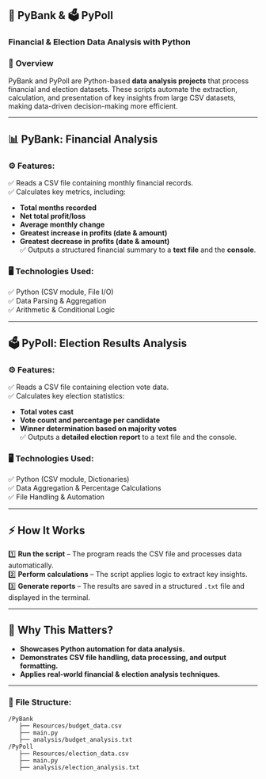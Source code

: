 ## 🏦 PyBank & 🗳️ PyPoll  
### **Financial & Election Data Analysis with Python**  

### 📌 **Overview**  
PyBank and PyPoll are Python-based **data analysis projects** that process financial and election datasets. These scripts automate the extraction, calculation, and presentation of key insights from large CSV datasets, making data-driven decision-making more efficient.

---

## 📊 **PyBank: Financial Analysis**  
### ⚙️ **Features:**  
✅ Reads a CSV file containing monthly financial records.  
✅ Calculates key metrics, including:  
   - **Total months recorded**  
   - **Net total profit/loss**  
   - **Average monthly change**  
   - **Greatest increase in profits (date & amount)**  
   - **Greatest decrease in profits (date & amount)**  
✅ Outputs a structured financial summary to a **text file** and the **console**.  

### 🖥️ **Technologies Used:**  
✅ Python (CSV module, File I/O)  
✅ Data Parsing & Aggregation  
✅ Arithmetic & Conditional Logic  

---

## 🗳️ **PyPoll: Election Results Analysis**  
### ⚙️ **Features:**  
✅ Reads a CSV file containing election vote data.  
✅ Calculates key election statistics:  
   - **Total votes cast**  
   - **Vote count and percentage per candidate**  
   - **Winner determination based on majority votes**  
✅ Outputs a **detailed election report** to a text file and the console.  

### 🖥️ **Technologies Used:**  
✅ Python (CSV module, Dictionaries)  
✅ Data Aggregation & Percentage Calculations  
✅ File Handling & Automation  

---

## ⚡ **How It Works**  
1️⃣ **Run the script** – The program reads the CSV file and processes data automatically.  
2️⃣ **Perform calculations** – The script applies logic to extract key insights.  
3️⃣ **Generate reports** – The results are saved in a structured `.txt` file and displayed in the terminal.  

---

## 🚀 **Why This Matters?**  
- **Showcases Python automation for data analysis.**  
- **Demonstrates CSV file handling, data processing, and output formatting.**  
- **Applies real-world financial & election analysis techniques.**  

---

### 📁 **File Structure:**  
```
/PyBank
   ├── Resources/budget_data.csv
   ├── main.py
   ├── analysis/budget_analysis.txt
/PyPoll
   ├── Resources/election_data.csv
   ├── main.py
   ├── analysis/election_analysis.txt
```

